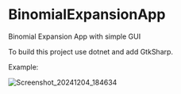 # BinomialExpansionApp
Binomial Expansion App with simple GUI

To build this project use dotnet and add GtkSharp.


Example:




![Screenshot_20241204_184634](https://github.com/user-attachments/assets/6492d65c-ccde-432b-b5f3-449e8725ff21)
